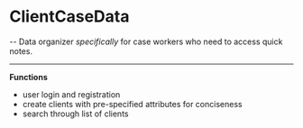 # ClientCaseData
--
Data organizer *specifically* for case workers who need to access quick notes.

---

**Functions**
* user login and registration 
* create clients with pre-specified attributes for conciseness
* search through list of clients 
